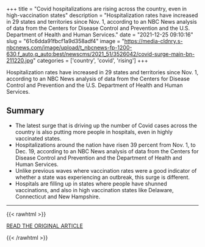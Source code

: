 +++
title = "Covid hospitalizations are rising across the country, even in high-vaccination states"
description = "Hospitalization rates have increased in 29 states and territories since Nov. 1, according to an NBC News analysis of data from the Centers for Disease Control and Prevention and the U.S. Department of Health and Human Services."
date = "2021-12-25 09:10:16"
slug = "61c6dda91fbcf1a9d358adf4"
image = "https://media-cldnry.s-nbcnews.com/image/upload/t_nbcnews-fp-1200-630,f_auto,q_auto:best/newscms/2021_51/3526042/covid-surge-main-bn-211220.jpg"
categories = ['country', 'covid', 'rising']
+++

Hospitalization rates have increased in 29 states and territories since Nov. 1, according to an NBC News analysis of data from the Centers for Disease Control and Prevention and the U.S. Department of Health and Human Services.

## Summary

- The latest surge that is driving up the number of Covid cases across the country is also putting more people in hospitals, even in highly vaccinated states.
- Hospitalizations around the nation have risen 39 percent from Nov. 1, to Dec. 19, according to an NBC News analysis of data from the Centers for Disease Control and Prevention and the Department of Health and Human Services.
- Unlike previous waves where vaccination rates were a good indicator of whether a state was experiencing an outbreak, this surge is different.
- Hospitals are filling up in states where people have shunned vaccinations, and also in high vaccination states like Delaware, Connecticut and New Hampshire.

---

{{< rawhtml >}}
  <p class="article-category">
    <a target="_blank" href="https://www.nbcnews.com/news/all/charts-covid-hospitalizations-are-rising-across-country-even-high-vaccination-n1286322">READ THE ORIGINAL ARTICLE</a>
  </p>
{{< /rawhtml >}}
